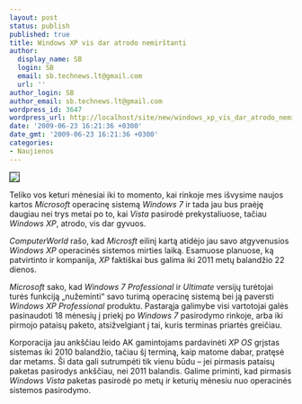 ```yaml
---
layout: post
status: publish
published: true
title: Windows XP vis dar atrodo nemirštanti
author:
  display_name: SB
  login: SB
  email: sb.technews.lt@gmail.com
  url: ''
author_login: SB
author_email: sb.technews.lt@gmail.com
wordpress_id: 3647
wordpress_url: http://localhost/site/new/windows_xp_vis_dar_atrodo_nemirstanti/
date: '2009-06-23 16:21:36 +0300'
date_gmt: '2009-06-23 16:21:36 +0300'
categories:
- Naujienos
---
```

<div class="imgright"><img src="http://tbn0.google.com/images?q=tbn:4zuscTVfB_186M:http://www.mobilecomputermag.co.uk/images/stories/news/2008/04/windows-xp-home-sp2-box.jpg" border="1" /></div>
<p>Teliko vos keturi mėnesiai iki to momento, kai rinkoje mes išvysime naujos kartos <i>Microsoft</i> operacinę sistemą <i>Windows 7</i> ir tada jau bus praėję daugiau nei trys metai po to, kai <i>Vista</i> pasirodė prekystaliuose, tačiau <i>Windows XP</i>, atrodo, vis dar gyvuos.</p>
<p><i>ComputerWorld</i> rašo, kad <i>Microsft</i> eilinį kartą atidėjo jau savo atgyvenusios <i>Windows XP</i> operacinės sistemos mirties laiką. Esamuose planuose, ką patvirtinto ir kompanija, <i>XP</i> faktiškai bus galima iki 2011 metų balandžio 22 dienos.</p>
<p><i>Microsoft</i> sako, kad <i>Windows 7 Professional</i> ir <i>Ultimate</i> versijų turėtojai turės funkciją „nužeminti“ savo turimą operacinę sistemą bei ją paversti <i>Windows XP Professional</i> produktu. Pastarąja galimybe visi vartotojai galės pasinaudoti 18 mėnesių į priekį po <i>Windows 7</i> pasirodymo rinkoje, arba iki pirmojo pataisų paketo, atsižvelgiant į tai, kuris terminas priartės greičiau.</p>
<p>Korporacija jau ankščiau leido AK gamintojams pardavinėti <i>XP OS</i> grįstas sistemas iki 2010 balandžio, tačiau šį terminą, kaip matome dabar, pratęsė dar metams. Ši data gali sutrumpėti tik vienu būdu – jei pirmasis pataisų paketas pasirodys ankščiau, nei 2011 balandis. Galime priminti, kad pirmasis <i>Windows Vista</i> paketas pasirodė po metų ir keturių mėnesiu nuo operacinės sistemos pasirodymo.</p>
